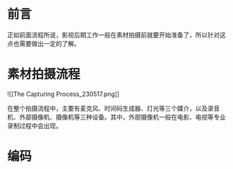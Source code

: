 # 前言
正如前面流程所说，影视后期工作一般在素材拍摄前就要开始准备了，所以针对这点也需要做出一定的了解。

# 素材拍摄流程
![[The Capturing Process_230517.png]]

在整个拍摄流程中，主要有麦克风、时间码生成器、灯光等三个媒介，以及录音机、外部摄像机、摄像机等三种设备。其中，外部摄像机一般在电影、电视等专业录制过程中会出现。

# 编码
